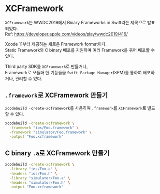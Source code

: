 # XCFramework

`XCFramework`는 WWDC2019에서 Binary Frameworks in Swift라는 제목으로 발표되었다.  
Ref: https://developer.apple.com/videos/play/wwdc2019/416/

Xcode 11부터 제공하는 새로운 Framework format이다.  
Static Framework와 C binary 배포를 지원하며 여러 Framework를 묶어 배포할 수 있다.

Third party SDK를 `XCFramework`로 만들거나,  
Framework로 모듈화 한 기능들을 `Swift Package Manager`(SPM)를 통하여 배포하거나, 관리할 수 있다.

## `.framework`로 XCFramework 만들기

`xcodebuild -create-xcframework`를 사용하여 `.framework`를 `XCFramework`로 빌드할 수 있다.

```sh
xcodebuild -create-xcframework \
  -framework "ios/Foo.framework" \
  -framework "simulator/Foo.framework" \
  -output "Foo.xcframework"
```

## C binary `.a`로 XCFramework 만들기

```sh
xcodebuild -create-xcframework \
  -library "ios/Foo.a" \
  -headers "ios/Foo.h" \
  -library "simulator/Foo.a" \
  -headers "simulator/Foo.h" \
  -output "Foo.xcframework"
```
